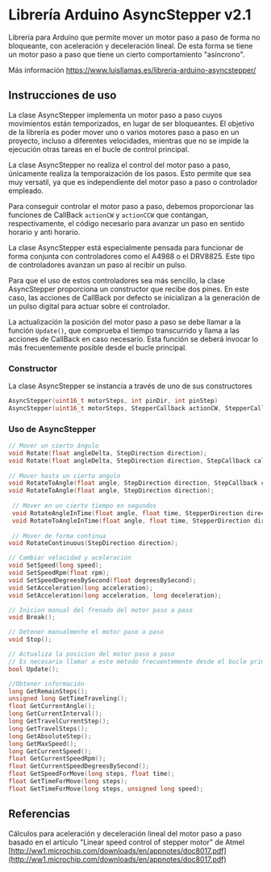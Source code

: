 # Librería Arduino AsyncStepper v2.1
Librería para Arduino que permite mover un motor paso a paso de forma no bloqueante, con aceleración y deceleración lineal. De esta forma se tiene un motor paso a paso que tiene un cierto comportamiento "asíncrono".

Más información https://www.luisllamas.es/libreria-arduino-asyncstepper/

## Instrucciones de uso
La clase AsyncStepper implementa un motor paso a paso cuyos movimientos están temporizados, en lugar de ser bloqueantes. El objetivo de la librería es poder mover uno o varios motores paso a paso en un proyecto, incluso a diferentes velocidades, mientras que no se impide la ejecución otras tareas en el bucle de control principal.

La clase AsyncStepper no realiza el control del motor paso a paso, únicamente realiza la temporaización de los pasos. Esto permite que sea muy versatil, ya que es independiente del motor paso a paso o controlador empleado.

Para conseguir controlar el motor paso a paso, debemos proporcionar las funciones de CallBack `actionCW` y `actionCCW` que contangan, respectivamente, el código necesario para avanzar un paso en sentido horario y anti horario. 

La clase AsyncStepper está especialmente pensada para funcionar de forma conjunta con controladores como el A4988 o el DRV8825. Este tipo de controladores avanzan un paso al recibir un pulso.

Para que el uso de estos controladores sea más sencillo, la clase AsyncStepper proporciona un constructor que recibe dos pines. En este caso, las acciones de CallBack por defecto se inicializan a la generación de un pulso digital para actuar sobre el controlador.

La actualización la posición del motor paso a paso se debe llamar a la función `Update()`, que comprueba el tiempo transcurrido y llama a las acciones de CallBack en caso necesario. Esta función se deberá invocar lo más frecuentemente posible desde el bucle principal.


### Constructor
La clase AsyncStepper se instancia a través de uno de sus constructores
```c++
AsyncStepper(uint16_t motorSteps, int pinDir, int pinStep)
AsyncStepper(uint16_t motorSteps, StepperCallback actionCW, StepperCallback actionCCW)
```

### Uso de AsyncStepper
```c++
// Mover un cierto ángulo
void Rotate(float angleDelta, StepDirection direction);
void Rotate(float angleDelta, StepDirection direction, StepCallback callback);
  
// Mover hasta un cierto angulo
void RotateToAngle(float angle, StepDirection direction, StepCallback callback);
void RotateToAngle(float angle, StepDirection direction);
 
 // Mover en un cierto tiempo en segundos
 void RotateAngleInTime(float angle, float time, StepperDirection direction, StepperCallback onFinish = nullptr);
 void RotateToAngleInTime(float angle, float time, StepperDirection direction, StepperCallback onFinish = nullptr);
 
 // Mover de forma continua
void RotateContinuous(StepDirection direction);

// Cambiar velocidad y aceleración
void SetSpeed(long speed);
void SetSpeedRpm(float rpm);
void SetSpeedDegreesBySecond(float degreesBySecond);
void SetAcceleration(long acceleration);
void SetAcceleration(long acceleration, long deceleration);

// Inicion manual del frenado del motor paso a paso
void Break();

// Detener manualmente el motor paso a paso
void Stop();

// Actualiza la posicion del motor paso a paso
// Es necesario llamar a este metodo frecuentemente desde el bucle principal
bool Update();

//Obtener información
long GetRemainSteps();
unsigned long GetTimeTraveling();
float GetCurrentAngle();
long GetCurrentInterval();
long GetTravelCurrentStep();
long GetTravelSteps();
long GetAbsoluteStep();
long GetMaxSpeed();
long GetCurrentSpeed();
float GetCurrentSpeedRpm();
float GetCurrentSpeedDegreesBySecond();
float GetSpeedForMove(long steps, float time);
float GetTimeForMove(long steps);
float GetTimeForMove(long steps, unsigned long speed);
```

## Referencias
Cálculos para aceleración y deceleración lineal del motor paso a paso basado en el artículo "Linear speed control of stepper motor" de Atmel
[http://ww1.microchip.com/downloads/en/appnotes/doc8017.pdf](http://ww1.microchip.com/downloads/en/appnotes/doc8017.pdf)
